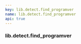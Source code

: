 ```yaml
---
key: lib.detect.find_programver
name: lib.detect.find_programver
api: true
---
```


### lib.detect.find_programver
